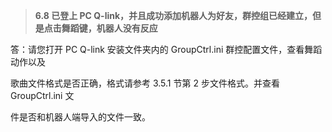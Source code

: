 > **6.8 已登上 PC Q-link，并且成功添加机器人为好友，群控组已经建立，但是点击舞蹈键，机器人没有反应**

答：请您打开 PC Q-link 安装文件夹内的 GroupCtrl.ini 群控配置文件，查看舞蹈动作以及

歌曲文件格式是否正确，格式请参考 3.5.1 节第 2 步文件格式。并查看 GroupCtrl.ini 文

件是否和机器人端导入的文件一致。

